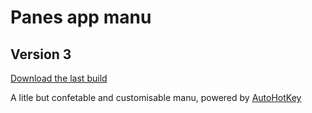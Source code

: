 # Panes app manu
## Version 3

[Download the last build](https://github.com/AiTechEye/Panes/releases)

A litle but confetable and customisable manu, powered by [AutoHotKey](https://www.autohotkey.com/)

